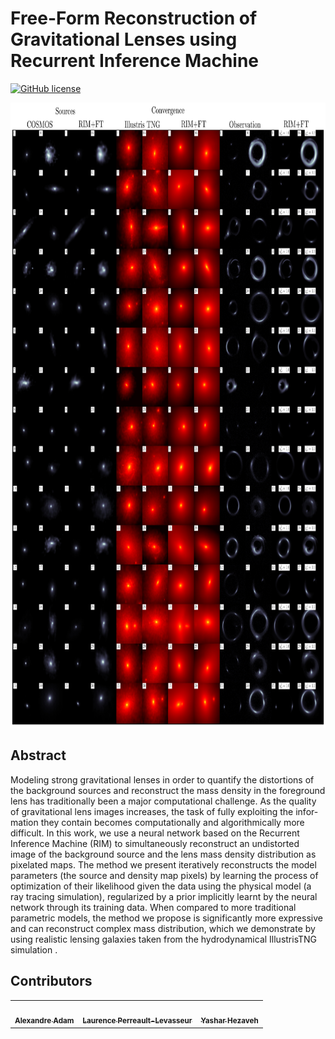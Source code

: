 # Free-Form Reconstruction of Gravitational Lenses using Recurrent Inference Machine 

[![GitHub license](https://img.shields.io/github/license/Naereen/StrapDown.js.svg)](https://github.com/Naereen/StrapDown.js/blob/master/LICENSE)

<img src="https://raw.githubusercontent.com/AlexandreAdam/Censai/dev/.github/images/random_sample.jpg" alt="" style="height: 1000px; width:1000px;"/>

## Abstract
Modeling strong gravitational lenses in order to quantify the distortions of the background sources
and reconstruct the mass density in the foreground lens has traditionally been a major computational
challenge. As the quality of gravitational lens images increases, the task of fully exploiting the infor-
mation they contain becomes computationally and algorithmically more difficult. In this work, we use
a neural network based on the Recurrent Inference Machine (RIM) to simultaneously reconstruct an
undistorted image of the background source and the lens mass density distribution as pixelated maps.
The method we present iteratively reconstructs the model parameters (the source and density map
pixels) by learning the process of optimization of their likelihood given the data using the physical
model (a ray tracing simulation), regularized by a prior implicitly learnt by the neural network through
its training data. When compared to more traditional parametric models, the method we propose is
significantly more expressive and can reconstruct complex mass distribution, which we demonstrate
by using realistic lensing galaxies taken from the hydrodynamical IllustrisTNG simulation .


## Contributors
<table>
  <tr>
    <td align="center"><a href="https://github.com/AlexandreAdam"><img src="https://avatars.githubusercontent.com/u/40675952?s=96&v=4" width="100px;" alt=""/><br /><sub><b>Alexandre Adam</b></sub>  </td>
    <td align="center"><a href="https://mila.quebec/en/person/laurence-perreault-levasseur"><img src="https://avatars.githubusercontent.com/u/13594101?v=4" width="100px;" alt=""/><br /><sub><b>Laurence Perreault-Levasseur</b></sub>  </td>
    <td align="center"><a href="https://www.astro.umontreal.ca/~hezaveh/hezaveh/Home.html"><img src="https://avatars.githubusercontent.com/u/4911735?v=4" width="100px;" alt=""/><br /><sub><b>Yashar Hezaveh</b></sub>  </td>
  </tr>
</table>
